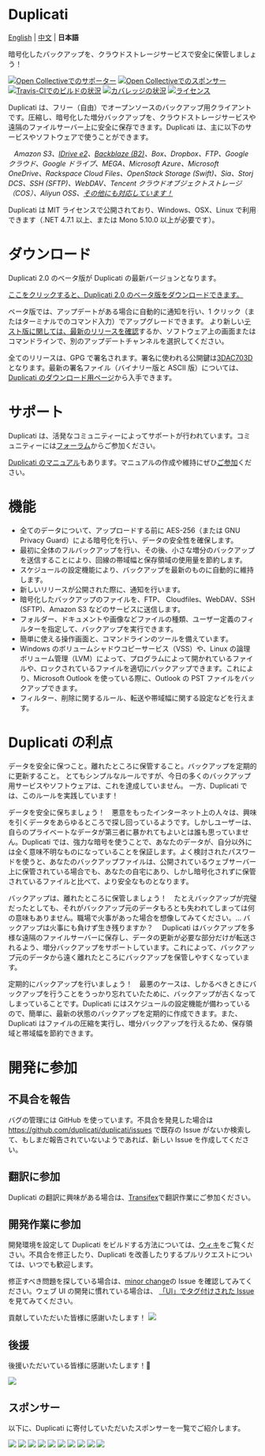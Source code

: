 # Duplicati

[English](./README.md) | [中文](./README.zh-CN.md) | **日本語**

暗号化したバックアップを、クラウドストレージサービスで安全に保管しましょう！

<!---
以下は現在機能していません…
[![Issue Stats](http://www.issuestats.com/github/duplicati/duplicati/badge/pr)](http://www.issuestats.com/github/duplicati/duplicati/)
[![Issue Stats](http://www.issuestats.com/github/duplicati/duplicati/badge/issue)](http://www.issuestats.com/github/duplicati/duplicati/)
-->

<!--
Gitterは削除済
[![Join the chat at https://gitter.im/duplicati/Lobby](https://badges.gitter.im/duplicati/Lobby.svg)](https://gitter.im/duplicati/Lobby?utm_source=badge&utm_medium=badge&utm_campaign=pr-badge&utm_content=badge)
-->

[![Open Collectiveでのサポーター](https://opencollective.com/duplicati/backers/badge.svg)](#backers) [![Open Collectiveでのスポンサー](https://opencollective.com/duplicati/sponsors/badge.svg)](#sponsors) [![Travis-CIでのビルドの状況](https://travis-ci.org/duplicati/duplicati.svg?branch=master)](https://travis-ci.org/duplicati/duplicati)
[![カバレッジの状況](https://coveralls.io/repos/github/duplicati/duplicati/badge.svg?branch=HEAD)](https://coveralls.io/github/duplicati/duplicati?branch=HEAD)
[![ライセンス](https://img.shields.io/badge/License-MIT-yellow.svg)](https://github.com/duplicati/duplicati/blob/master/LICENSE.txt)

Duplicati は、フリー（自由）でオープンソースのバックアップ用クライアントです。圧縮し、暗号化した増分バックアップを、クラウドストレージサービスや遠隔のファイルサーバー上に安全に保存できます。Duplicati は、主に以下のサービスやソフトウェアで使うことができます。

&nbsp;&nbsp; _Amazon S3、[IDrive e2](https://www.idrive.com/e2/duplicati "Using Duplicati with IDrive e2")、[Backblaze (B2)](https://www.backblaze.com/blog/duplicati-backups-cloud-storage/ "Duplicati with Backblaze B2 Cloud Storage")、Box、Dropbox、FTP、Google クラウド、Google ドライブ、MEGA、Microsoft Azure、Microsoft OneDrive、Rackspace Cloud Files、OpenStack Storage (Swift)、Sia、Storj DCS、SSH (SFTP)、WebDAV、Tencent クラウドオブジェクトストレージ（COS）、Aliyun OSS、[その他にも対応しています！](https://docs.duplicati.com/backup-destinations/destination-overview)_

Duplicati は MIT ライセンスで公開されており、Windows、OSX、Linux で利用できます（.NET 4.7.1 以上、または Mono 5.10.0 以上が必要です）。

# ダウンロード

Duplicati 2.0 のベータ版が Duplicati の最新バージョンとなります。

[ここをクリックすると、Duplicati 2.0 のベータ版をダウンロードできます。](https://duplicati.com/download)

ベータ版では、アップデートがある場合に自動的に通知を行い、1 クリック（またはターミナルでのコマンド入力）でアップグレードできます。
より新しい[テスト版に関しては、最新のリリースを確認](https://github.com/duplicati/duplicati/releases)するか、ソフトウェア上の画面またはコマンドラインで、別のアップデートチャンネルを選択してください。

全てのリリースは、GPG で署名されます。署名に使われる公開鍵は[3DAC703D](https://keys.openpgp.org/search?q=0xC20E90473DAC703D)となります。最新の署名ファイル（バイナリー版と ASCII 版）については、[Duplicati のダウンロード用ページ](https://github.com/duplicati/duplicati/releases)から入手できます。

# サポート

Duplicati は、活発なコミュニティーによってサポートが行われています。コミュニティーには[フォーラム](https://forum.duplicati.com)からご参加ください。

[Duplicati のマニュアル](https://docs.duplicati.com)もあります。マニュアルの作成や維持にぜひ[ご参加](https://github.com/kees-z/DuplicatiDocs)ください。

# 機能

- 全てのデータについて、アップロードする前に AES-256（または GNU Privacy Guard）による暗号化を行い、データの安全性を確保します。
- 最初に全体のフルバックアップを行い、その後、小さな増分のバックアップを送信することにより、回線の帯域幅と保存領域の使用量を節約します。
- スケジュールの設定機能により、バックアップを最新のものに自動的に維持します。
- 新しいリリースが公開された際に、通知を行います。
- 暗号化したバックアップのファイルを、FTP、 Cloudfiles、WebDAV、SSH (SFTP)、Amazon S3 などのサービスに送信します。
- フォルダー、ドキュメントや画像などファイルの種類、ユーザー定義のフィルターを指定して、バックアップを実行できます。
- 簡単に使える操作画面と、コマンドラインのツールを備えています。
- Windows のボリュームシャドウコピーサービス（VSS）や、Linux の論理ボリューム管理（LVM）によって、プログラムによって開かれているファイルや、ロックされているファイルを適切にバックアップできます。これにより、Microsoft Outlook を使っている際に、Outlook の PST ファイルをバックアップできます。
- フィルター、削除に関するルール、転送や帯域幅に関する設定などを行えます。

# Duplicati の利点

データを安全に保つこと。離れたところに保管すること。バックアップを定期的に更新すること。
とてもシンプルなルールですが、今日の多くのバックアップ用サービスやソフトウェアは、これを達成していません。
一方、Duplicati では、このルールを実践しています！

データを安全に保ちましょう！　悪意をもったインターネット上の人々は、興味を引くデータをあらゆるところで探し回っているようです。しかしユーザーは、自らのプライベートなデータが第三者に暴かれてもよいとは誰も思っていません。Duplicati では、強力な暗号を使うことで、あなたのデータが、自分以外には全く意味不明なものになっていることを保証します。よく検討されたパスワードを使うと、あなたのバックアップファイルは、公開されているウェブサーバー上に保管されている場合でも、あなたの自宅にあり、しかし暗号化されずに保管されているファイルと比べて、より安全なものとなります。

バックアップは、離れたところに保管しましょう！　たとえバックアップが完璧だったとしても、それがバックアップ元のデータもろとも失われてしまっては何の意味もありません。職場で火事があった場合を想像してみてください。… バックアップは火事にも負けず生き残りますか？　 Duplicati はバックアップを多様な遠隔のファイルサーバーに保存し、データの更新が必要な部分だけが転送されるよう、増分バックアップをサポートしています。これによって、バックアップ元のデータから遠く離れたところにバックアップを保管しやすくなっています。

定期的にバックアップを行いましょう！　最悪のケースは、しかるべきときにバックアップを行うことをうっかり忘れていたために、バックアップが古くなってしまっていることです。Duplicati にはスケジュールの設定機能が備わっているので、簡単に、最新の状態のバックアップを定期的に作成できます。また、Duplicati はファイルの圧縮を実行し、増分バックアップを行えるため、保存領域と帯域幅を節約できます。

# 開発に参加

## 不具合を報告

バグの管理には GitHub を使っています。不具合を発見した場合は https://github.com/duplicati/duplicati/issues で既存の Issue がないか検索して、もしまだ報告されていないようであれば、新しい Issue を作成してください。

## 翻訳に参加

Duplicati の翻訳に興味がある場合は、[Transifex](https://www.transifex.com/duplicati/duplicati/dashboard/)で翻訳作業にご参加ください。

## 開発作業に参加

開発環境を設定して Duplicati をビルドする方法については、[ウィキ](https://docs.duplicati.com/installation-details/developer)をご覧ください。不具合を修正したり、Duplicati を改善したりするプルリクエストについては、いつでも歓迎します。

修正すべき問題を探している場合は、[minor change](https://github.com/duplicati/duplicati/issues?q=is%3Aissue+is%3Aopen+label%3A%22minor+change%22)の Issue を確認してみてください。ウェブ UI の開発に慣れている場合は、 [「UI」でタグ付けされた Issue](https://github.com/duplicati/duplicati/issues?q=is%3Aissue+is%3Aopen+label%3A%22UI%22)を見てみてください。

貢献していただいた皆様に感謝いたします！
<a href="https://github.com/duplicati/duplicati/graphs/contributors"><img src="https://opencollective.com/duplicati/contributors.svg?width=890" /></a>

## 後援

後援いただいている皆様に感謝いたします！🙏

<a href="https://opencollective.com/duplicati#backers" target="_blank"><img src="https://opencollective.com/duplicati/backers.svg?width=890"></a>

## スポンサー

以下に、Duplicati に寄付していただいたスポンサーを一覧でご紹介します。

<a href="https://opencollective.com/duplicati/sponsor/0/website" target="_blank"><img src="https://opencollective.com/duplicati/sponsor/0/avatar.svg"></a>
<a href="https://opencollective.com/duplicati/sponsor/1/website" target="_blank"><img src="https://opencollective.com/duplicati/sponsor/1/avatar.svg"></a>
<a href="https://opencollective.com/duplicati/sponsor/2/website" target="_blank"><img src="https://opencollective.com/duplicati/sponsor/2/avatar.svg"></a>
<a href="https://opencollective.com/duplicati/sponsor/3/website" target="_blank"><img src="https://opencollective.com/duplicati/sponsor/3/avatar.svg"></a>
<a href="https://opencollective.com/duplicati/sponsor/4/website" target="_blank"><img src="https://opencollective.com/duplicati/sponsor/4/avatar.svg"></a>
<a href="https://opencollective.com/duplicati/sponsor/5/website" target="_blank"><img src="https://opencollective.com/duplicati/sponsor/5/avatar.svg"></a>
<a href="https://opencollective.com/duplicati/sponsor/6/website" target="_blank"><img src="https://opencollective.com/duplicati/sponsor/6/avatar.svg"></a>
<a href="https://opencollective.com/duplicati/sponsor/7/website" target="_blank"><img src="https://opencollective.com/duplicati/sponsor/7/avatar.svg"></a>
<a href="https://opencollective.com/duplicati/sponsor/8/website" target="_blank"><img src="https://opencollective.com/duplicati/sponsor/8/avatar.svg"></a>
<a href="https://opencollective.com/duplicati/sponsor/9/website" target="_blank"><img src="https://opencollective.com/duplicati/sponsor/9/avatar.svg"></a>
